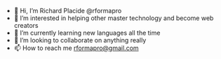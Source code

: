 - 👋 Hi, I’m Richard Placide @rformapro
- 👀 I’m interested in helping other master technology and become web creators
- 🌱 I’m currently learning new languages all the time
- 💞️ I’m looking to collaborate on anything really
- 📫 How to reach me rformapro@gmail.com

<!---
rformapro/rformapro is a ✨ special ✨ repository because its `README.md` (this file) appears on your GitHub profile.
You can click the Preview link to take a look at your changes.
--->
